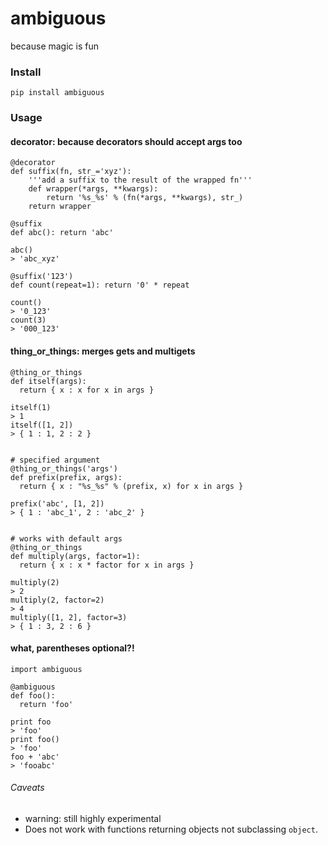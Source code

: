 ambiguous
======
because magic is fun


### Install
```pip install ambiguous```


### Usage

#### decorator: because decorators should accept args too
```
@decorator
def suffix(fn, str_='xyz'):
    '''add a suffix to the result of the wrapped fn'''
    def wrapper(*args, **kwargs):
        return '%s_%s' % (fn(*args, **kwargs), str_)
    return wrapper

@suffix
def abc(): return 'abc'

abc()
> 'abc_xyz'

@suffix('123')
def count(repeat=1): return '0' * repeat

count()
> '0_123'
count(3)
> '000_123'
```

#### thing_or_things: merges gets and multigets

```
@thing_or_things
def itself(args):
  return { x : x for x in args }

itself(1)
> 1
itself([1, 2])
> { 1 : 1, 2 : 2 }


# specified argument
@thing_or_things('args')
def prefix(prefix, args):
  return { x : "%s_%s" % (prefix, x) for x in args }

prefix('abc', [1, 2])
> { 1 : 'abc_1', 2 : 'abc_2' }


# works with default args
@thing_or_things
def multiply(args, factor=1):
  return { x : x * factor for x in args }

multiply(2)
> 2
multiply(2, factor=2)
> 4
multiply([1, 2], factor=3)
> { 1 : 3, 2 : 6 }
```

#### what, parentheses optional?!
```
import ambiguous

@ambiguous
def foo():
  return 'foo'

print foo
> 'foo'
print foo()
> 'foo'
foo + 'abc'
> 'fooabc'
```

###### Caveats
- warning: still highly experimental
- Does not work with functions returning objects not subclassing `object`.

